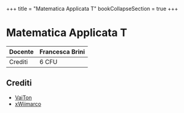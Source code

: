 +++
title = "Matematica Applicata T"
bookCollapseSection = true
+++

# Matematica Applicata T

| Docente | Francesca Brini |
| ------- | --------------- |
| Crediti | 6 CFU           |

## Crediti

- [VaiTon](https://github.com/VaiTon)
- [xWiimarco](https://github.com/xWiimarco)
